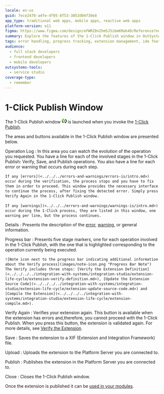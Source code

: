 ```yaml
---
locale: en-us
guid: 7ece2478-a4fe-4f05-8f53-3053d04f30e8
app_type: traditional web apps, mobile apps, reactive web apps
platform-version: o11
figma: https://www.figma.com/design/eFWRZ0nZhm5J5ibmKMak49/Reference?node-id=3075-3&t=ngfUZsYain6dMjce-1
summary: Explore the features of the 1-Click Publish window in OutSystems 11 (O11), facilitating error handling, progress tracking, and extension management.
tags: error handling, progress tracking, extension management, ide features, deployment
audience:
  - full stack developers
  - frontend developers
  - mobile developers
outsystems-tools:
  - service studio
coverage-type:
  - remember
---
```


# 1-Click Publish Window

The 1-Click Publish window ![Animated icon representing the 1-Click Publish feature](images/1-click-publish-icon.png "1-Click Publish Icon") is launched when you invoke the [1-Click Publish](<../../../../integration-with-systems/integration-studio/extension-life-cycle/extension-1-cp.md>).

The areas and buttons available in the 1-Click Publish window are presented below.

Operation Log
:   In this area you can watch the evolution of the operation you requested. You have a line for each of the involved stages in the 1-Click Publish: Verify, Save, and Publish operations. You also have a line for each error or warning that occurs during each step.

    If any [errors](<../../../errors-and-warnings/errors-is/intro.md>) occur during the verification, the process stops and you have to fix them in order to proceed. This window provides the necessary interface to continue the process, after fixing the detected error. Simply press Verify Again in the 1-Click Publish window.
    
    If any [warnings](<../../../errors-and-warnings/warnings-is/intro.md>) occur during the 1-Click process, they are listed in this window, one warning per line, but the process continues.

Details
:   Presents the description of the [error](<../../../errors-and-warnings/errors-is/intro.md>), [warning](<../../../errors-and-warnings/warnings-is/intro.md>), or general information.

Progress bar
:   Presents five stage markers, one for each operation involved in the 1-Click Publish, with the one that is highlighted corresponding to the operation currently being executed.

    ![Note icon next to the progress bar indicating additional information about the Verify process](images/note-icon.png "Progress Bar Note") The Verify includes three steps: [Verify the Extension Definition](<../../../../integration-with-systems/integration-studio/extension-life-cycle/extension-verify-definition.md>), [Update the Extension Source Code](<../../../../integration-with-systems/integration-studio/extension-life-cycle/extension-update-source-code.md>) and [Compile the Extension](<../../../../integration-with-systems/integration-studio/extension-life-cycle/extension-compile.md>).

Verify Again
:   Verifies your extension again. This button is available when the extension has errors and,therefore, you cannot proceed with the 1-Click Publish. When you press this button, the extension is validated again. For more details, see [Verify the Extension](<../../../../integration-with-systems/integration-studio/extension-life-cycle/extension-verify.md>).

Save
:   Saves the extension to a XIF (Extension and Integration Framework) file.

Upload
:   Uploads the extension to the Platform Server you are connected to.

Publish
:   Publishes the extension in the Platform Server you are connected to.

Close
:   Closes the 1-Click Publish window.

Once the extension is published it can be [used in your modules](<../../../../integration-with-systems/integration-studio/extension-life-cycle/extension-use.md>).

